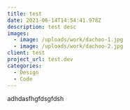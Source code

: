 ```yaml
---
title: test
date: 2021-06-14T14:54:41.978Z
description: test desc
images:
  - image: /uploads/work/dachoo-1.jpg
  - image: /uploads/work/dachoo-2.jpg
client: test
project_url: test.dev
categories:
  - Design
  - Code
---
```

adhdasfhgfdsgfdsh